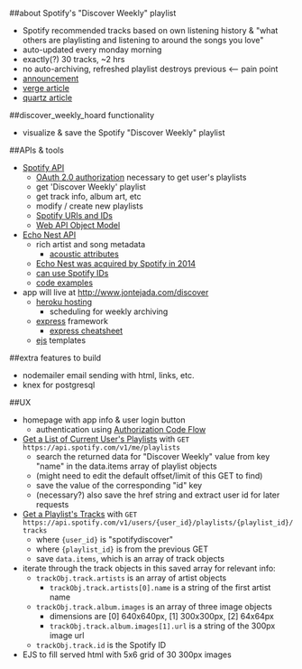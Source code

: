 ##about Spotify's "Discover Weekly" playlist
* Spotify recommended tracks based on own listening history & "what others are playlisting and listening to around the songs you love"
* auto-updated every monday morning
* exactly(?) 30 tracks, ~2 hrs
* no auto-archiving, refreshed playlist destroys previous <-- pain point
* [announcement](https://press.spotify.com/li/2015/07/20/introducing-discover-weekly-your-ultimate-personalised-playlist/)
* [verge article](http://www.theverge.com/2015/9/30/9416579/spotify-discover-weekly-online-music-curation-interview)
* [quartz article](http://qz.com/571007/the-magic-that-makes-spotifys-discover-weekly-playlists-so-damn-good/)

##discover_weekly_hoard functionality 
* visualize & save the Spotify "Discover Weekly" playlist

##APIs & tools
* [Spotify API](https://developer.spotify.com/web-api/)
	* [OAuth 2.0 authorization](http://oauth.net/) necessary to get user's playlists
	* get 'Discover Weekly' playlist
	* get track info, album art, etc
	* modify / create new playlists
	* [Spotify URIs and IDs](https://developer.spotify.com/web-api/user-guide/#spotify-uris-and-ids)
	* [Web API Object Model](https://developer.spotify.com/web-api/object-model/#external-id-object)
* [Echo Nest API](http://developer.echonest.com/docs/v4)
	* rich artist and song metadata
		* [acoustic attributes](http://developer.echonest.com/acoustic-attributes.html)
	* [Echo Nest was acquired by Spotify in 2014](https://developer.spotify.com/news-stories/2014/03/06/echo-nest-joins-spotify/)
	* [can use Spotify IDs](https://developer.spotify.com/spotify-echo-nest-api/)
	* [code examples](https://developer.spotify.com/web-api/code-examples/)
* app will live at http://www.jontejada.com/discover
	* [heroku hosting](https://www.heroku.com)
		* scheduling for weekly archiving
	* [express](http://expressjs.com/en/4x/api.html) framework
		* [express cheatsheet](http://ricostacruz.com/cheatsheets/express.html)
	* [ejs](https://www.npmjs.com/package/ejs) templates

##extra features to build
* nodemailer email sending with html, links, etc.
* knex for postgresql

##UX
* homepage with app info & user login button
	* authentication using [Authorization Code Flow](https://developer.spotify.com/web-api/authorization-guide/#authorization_code_flow)
* [Get a List of Current User's Playlists](https://developer.spotify.com/web-api/console/get-current-user-playlists/) with `GET https://api.spotify.com/v1/me/playlists`
	* search the returned data for "Discover Weekly" value from key "name" in the data.items array of playlist objects
	* (might need to edit the default offset/limit of this GET to find)
	* save the value of the corresponding "id" key
	* (necessary?) also save the href string and extract user id for later requests
* [Get a Playlist's Tracks](https://developer.spotify.com/web-api/get-playlists-tracks/) with `GET https://api.spotify.com/v1/users/{user_id}/playlists/{playlist_id}/tracks`
	* where `{user_id}` is "spotifydiscover"
	* where `{playlist_id}` is from the previous GET
	* save `data.items`, which is an array of track objects
* iterate through the track objects in this saved array for relevant info:
	* `trackObj.track.artists` is an array of artist objects
		* `trackObj.track.artists[0].name` is a string of the first artist name
	* `trackObj.track.album.images` is an array of three image objects 
		* dimensions are [0] 640x640px, [1] 300x300px, [2] 64x64px
		* `trackObj.track.album.images[1].url` is a string of the 300px image url
	* `trackObj.track.id` is the Spotify ID
* EJS to fill served html with 5x6 grid of 30 300px images




